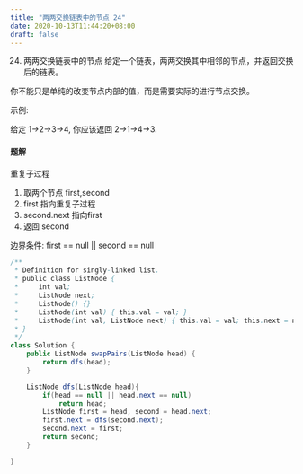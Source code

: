 ```yaml
---
title: "两两交换链表中的节点 24"
date: 2020-10-13T11:44:20+08:00
draft: false
---
```



24. 两两交换链表中的节点
给定一个链表，两两交换其中相邻的节点，并返回交换后的链表。

你不能只是单纯的改变节点内部的值，而是需要实际的进行节点交换。

 

示例:

给定 1->2->3->4, 你应该返回 2->1->4->3.



#### 题解

重复子过程

1. 取两个节点 first,second
2. first 指向重复子过程
3. second.next 指向first
4. 返回 second

边界条件:
    first == null || second == null    

```java
/**
 * Definition for singly-linked list.
 * public class ListNode {
 *     int val;
 *     ListNode next;
 *     ListNode() {}
 *     ListNode(int val) { this.val = val; }
 *     ListNode(int val, ListNode next) { this.val = val; this.next = next; }
 * }
 */
class Solution {
    public ListNode swapPairs(ListNode head) {
        return dfs(head);
    }

    ListNode dfs(ListNode head){
        if(head == null || head.next == null) 
            return head;
        ListNode first = head, second = head.next;
        first.next = dfs(second.next);
        second.next = first;
        return second;
    }

}
```
